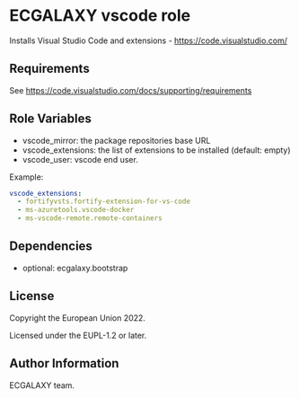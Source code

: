 ECGALAXY vscode role
====================

Installs Visual Studio Code and extensions - https://code.visualstudio.com/

Requirements
------------

See https://code.visualstudio.com/docs/supporting/requirements

Role Variables
--------------

* vscode_mirror: the package repositories base URL
* vscode_extensions: the list of extensions to be installed (default: empty)
* vscode_user: vscode end user.

Example:

```yaml
vscode_extensions:
  - fortifyvsts.fortify-extension-for-vs-code
  - ms-azuretools.vscode-docker
  - ms-vscode-remote.remote-containers
```

Dependencies
------------

* optional: ecgalaxy.bootstrap

License
-------

Copyright the European Union 2022.

Licensed under the EUPL-1.2 or later.

Author Information
------------------

ECGALAXY team.
